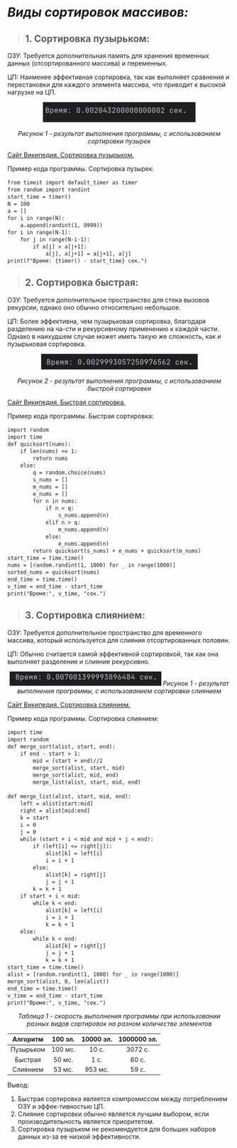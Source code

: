 # *Виды сортировок массивов:*

>## 1. **Сортировка пузырьком:**

ОЗУ: Требуется дополнительная память для хранения временных данных (отсортированного массива) и переменных.

ЦП: Наименее эффективная сортировка, так как выполняет сравнения и перестановки для каждого элемента массива, что приводит к высокой нагрузке на ЦП.


<div align="center">

![alt text](1.png)

*Рисунок 1 - результат выполнения программы, с использованием сортировки   пузырек*
</div>

 

[Сайт Википедия. Сортировка пузырьком.](https://ru.wikipedia.org/wiki/%D0%A1%D0%BE%D1%80%D1%82%D0%B8%D1%80%D0%BE%D0%B2%D0%BA%D0%B0_%D0%BF%D1%83%D0%B7%D1%8B%D1%80%D1%8C%D0%BA%D0%BE%D0%BC)

Пример кода программы. Сортировка пузырек:
```
from timeit import default_timer as timer
from random import randint
start_time = timer()
N = 100
a = []
for i in range(N):
    a.append(randint(1, 9999))
for i in range(N-1):
    for j in range(N-i-1):
        if a[j] > a[j+1]:
            a[j], a[j+1] = a[j+1], a[j]
print(f"Время: {timer() - start_time} сек.")
```
>## 2. **Сортировка быстрая:**

ОЗУ: Требуется дополнительное пространство для стека вызовов рекурсии, однако оно обычно относительно небольшое.

ЦП: Более эффективна, чем пузырьковая сортировка, благодаря разделению на ча-сти и рекурсивному применению к каждой части. Однако в наихудшем случае может иметь такую же сложность, как и пузырьковая сортировка.



<div align="center">

![alt text](2.png)

*Рисунок 2 - результат выполнения программы, с использованием быстрой сортировки*
</div>

 

[Сайт Википедия. Быстрая сортировка.](https://ru.wikipedia.org/wiki/%D0%91%D1%8B%D1%81%D1%82%D1%80%D0%B0%D1%8F_%D1%81%D0%BE%D1%80%D1%82%D0%B8%D1%80%D0%BE%D0%B2%D0%BA%D0%B0)

Пример кода программы. Быстрая сортировка:
```
import random
import time
def quicksort(nums):
    if len(nums) <= 1:
        return nums
    else:
        q = random.choice(nums)
        s_nums = []
        m_nums = []
        e_nums = []
        for n in nums:
            if n < q:
                s_nums.append(n)
            elif n > q:
                m_nums.append(n)
            else:
                e_nums.append(n)
        return quicksort(s_nums) + e_nums + quicksort(m_nums)
start_time = time.time()
nums = [random.randint(1, 1000) for _ in range(1000)]
sorted_nums = quicksort(nums)
end_time = time.time()
v_time = end_time - start_time
print("Время:", v_time, "сек.")

```

>## 3. **Сортировка слиянием:**

ОЗУ: Требуется дополнительное пространство для временного массива, который используется для слияния отсортированных половин.

ЦП: Обычно считается самой эффективной сортировкой, так как она выполняет разделение и слияние рекурсивно.



<div align="center">

![alt text](3.png)
*Рисунок 1 - результат выполнения программы, с использованием сортировки слиянием*
</div>

 

[Сайт Википедия. Сортировка слиянием.](https://ru.wikipedia.org/wiki/%D0%A1%D0%BE%D1%80%D1%82%D0%B8%D1%80%D0%BE%D0%B2%D0%BA%D0%B0_%D1%81%D0%BB%D0%B8%D1%8F%D0%BD%D0%B8%D0%B5%D0%BC)

Пример кода программы. Сортировка слиянием:
```
import time
import random
def merge_sort(alist, start, end):
    if end - start > 1:
        mid = (start + end)//2
        merge_sort(alist, start, mid)
        merge_sort(alist, mid, end)
        merge_list(alist, start, mid, end)

def merge_list(alist, start, mid, end):
    left = alist[start:mid]
    right = alist[mid:end]
    k = start
    i = 0
    j = 0
    while (start + i < mid and mid + j < end):
        if (left[i] <= right[j]):
            alist[k] = left[i]
            i = i + 1
        else:
            alist[k] = right[j]
            j = j + 1
        k = k + 1
    if start + i < mid:
        while k < end:
            alist[k] = left[i]
            i = i + 1
            k = k + 1
    else:
        while k < end:
            alist[k] = right[j]
            j = j + 1
            k = k + 1
start_time = time.time()
alist = [random.randint(1, 1000) for _ in range(1000)]
merge_sort(alist, 0, len(alist))
end_time = time.time()
v_time = end_time - start_time
print("Время:", v_time, "сек.")

```


<div align="center">

*Таблица 1 - скорость выполнения программы при использовании разных видов сортировок на разном количестве элементов*


|Алгоритм|100 эл.|10000 эл.|1000000 эл.|
|:-:|:--------:|:---:|:---:|
|Пузырьком|100 мс.|10 с.|3072 с.|
|Быстрая|50 мс.|1 с.|60 с.|
|Слиянием|53 мс.|953 мс.|59 с.|


</div>
Вывод:

1. Быстрая сортировка является компромиссом между потреблением ОЗУ и эффек-тивностью ЦП.
2. Слияние сортировки обычно является лучшим выбором, если производительность является приоритетом.
3. Сортировка пузырьком не рекомендуется для больших наборов данных из-за ее низкой эффективности.

